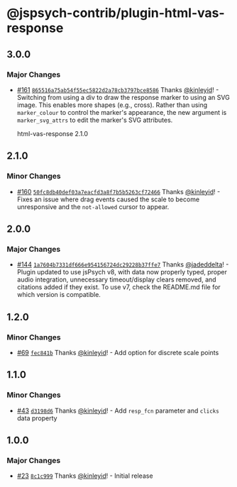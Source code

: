 # @jspsych-contrib/plugin-html-vas-response

## 3.0.0

### Major Changes

- [#161](https://github.com/jspsych/jspsych-contrib/pull/161) [`865516a75ab54f55ec5822d2a78cb3797bce8586`](https://github.com/jspsych/jspsych-contrib/commit/865516a75ab54f55ec5822d2a78cb3797bce8586) Thanks [@kinleyid](https://github.com/kinleyid)! - Switching from using a div to draw the response marker to using an SVG image. This enables more shapes (e.g., cross). Rather than using `marker_colour` to control the marker's appearance, the new argument is `marker_svg_attrs` to edit the marker's SVG attributes.

  html-vas-response 2.1.0

## 2.1.0

### Minor Changes

- [#160](https://github.com/jspsych/jspsych-contrib/pull/160) [`50fc8db40def03a7eacfd3a8f7b5b5263cf72466`](https://github.com/jspsych/jspsych-contrib/commit/50fc8db40def03a7eacfd3a8f7b5b5263cf72466) Thanks [@kinleyid](https://github.com/kinleyid)! - Fixes an issue where drag events caused the scale to become unresponsive and the `not-allowed` cursor to appear.

## 2.0.0

### Major Changes

- [#144](https://github.com/jspsych/jspsych-contrib/pull/144) [`1a7604b7331df666e954156724dc29228b37ffe7`](https://github.com/jspsych/jspsych-contrib/commit/1a7604b7331df666e954156724dc29228b37ffe7) Thanks [@jadeddelta](https://github.com/jadeddelta)! - Plugin updated to use jsPsych v8, with data now properly typed, proper audio integration, unnecessary timeout/display clears removed, and citations added if they exist. To use v7, check the README.md file for which version is compatible.

## 1.2.0

### Minor Changes

- [#69](https://github.com/jspsych/jspsych-contrib/pull/69) [`fec841b`](https://github.com/jspsych/jspsych-contrib/commit/fec841b24272c2d410c6d7c86af3add8a0a704a1) Thanks [@kinleyid](https://github.com/kinleyid)! - Add option for discrete scale points

## 1.1.0

### Minor Changes

- [#43](https://github.com/jspsych/jspsych-contrib/pull/43) [`d3198d6`](https://github.com/jspsych/jspsych-contrib/commit/d3198d6f36a8c3cbb88dba08e0e0e56c655def5a) Thanks [@kinleyid](https://github.com/kinleyid)! - Add `resp_fcn` parameter and `clicks` data property

## 1.0.0

### Major Changes

- [#23](https://github.com/jspsych/jspsych-contrib/pull/23) [`8c1c999`](https://github.com/jspsych/jspsych-contrib/commit/8c1c999f40d094f0a14cd95e129d9aead4efd35f) Thanks [@kinleyid](https://github.com/kinleyid)! - Initial release
